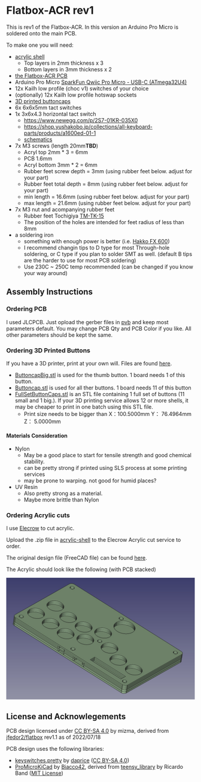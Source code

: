 # Flatbox-ACR rev1

This is rev1 of the Flatbox-ACR. In this version an Arduino Pro Micro is soldered onto the main PCB.

To make one you will need:

* [acrylic shell](acrylic-shell)
    * Top layers in 2mm thickness x 3
    * Bottom layers in 3mm thickness x 2
* [the Flatbox-ACR PCB](pcb)
* Arduino Pro Micro [SparkFun Qwiic Pro Micro - USB-C (ATmega32U4)](https://www.sparkfun.com/products/15795)
* 12x Kailh low profile (choc v1) switches of your choice
* (optionally) 12x Kailh low profile hotswap sockets
* [3D printed buttoncaps](../3d-printed-buttoncaps)
* 6x 6x6x5mm tact switches
* 1x 3x6x4.3 horizontal tact switch
    * https://www.newegg.com/p/2S7-01KR-035X0
    * https://shop.yushakobo.jp/collections/all-keyboard-parts/products/a1600ed-01-1
    * [schematics](images/tactile-switch_3x6x4.3.jpg)
* 7x M3 screws (length 20mm**TBD**)
    * Acryl top 2mm * 3 = 6mm
    * PCB 1.6mm
    * Acryl bottom 3mm * 2 = 6mm
    * Rubber feet screw depth = 3mm (using rubber feet below.  adjust for your part)
    * Rubber feet total depth = 8mm (using rubber feet below.  adjust for your part)
    * min length = 16.6mm (using rubber feet below.  adjust for your part)
    * max length = 21.6mm (using rubber feet below.  adjust for your part)
* 7x M3 nut and acompanying rubber feet
    * Rubber feet Tochigiya [TM-TK-15](https://www.monotaro.com/p/0933/2486/?displayId=5)
    * The position of the holes are intended for feet radius of less than 8mm
* a soldering iron
    * something with enough power is better 
      (i.e. [Hakko FX 600](https://www.hakko.com/japan/products/hakko_fx600_set.html))
    * I recommend changin tips to D type for most Through-hole soldering, or C type if you plan to
      solder SMT as well. (default B tips are the harder to use for most PCB soldering)
    * Use 230C ~ 250C temp recommended (can be changed if you know your way around)

## Assembly Instructions

### Ordering PCB

I used JLCPCB.  Just opload the gerber files in [pvb](pcb) and keep most parameters default.
You may change PCB Qty and PCB Color if you like.  All other parameters should be kept the same.

### Ordering 3D Printed Buttons

If you have a 3D printer, print at your own will.  Files are found [here](../3d-printed-buttoncaps/).

* [ButtoncapBig.stl](../3d-printed-buttoncaps/ButtoncapBig.stl) is used for the thumb button.
  1 board needs 1 of this button.
* [Buttoncap.stl](../3d-printed-buttoncaps/Buttoncap.stl) is used for all ther buttons.
  1 board needs 11 of this button
* [FullSetButtonCaps.stl](../3d-printed-buttoncaps/FullSetButtonCaps.stl) is an STL file containing 1 full
  set of buttons (11 small and 1 big.).  If your 3D printing service allows 12 or more shells, it may be
  cheaper to print in one batch using this STL file.
    * Print size needs to be bigger than X：100.5000mm Y： 76.4964mm Z： 5.0000mm

#### Materials Consideration

* Nylon
    * May be a good place to start for tensile strength and good chemical stability.
    * can be pretty strong if printed using SLS process at some printing services
    * may be prone to warping.  not good for humid places?
* UV Resin
    * Also pretty strong as a material.
    * Maybe more brittle than Nylon

### Ordering Acrylic cuts

I use [Elecrow](https://www.elecrow.com/acrylic-cutting.html) to cut acrylic.

Upload the .zip file in [acrylic-shell](acrylic-shell/) to the Elecrow Acrylic cut service to order.

The original design file (FreeCAD file) can be found [here](extras/acryl-design).

The Acrylic should look like the following (with PCB stacked)

![Flatbox-rev1-Acrylic-Stack](images/Flatbox-rev1-Acrylic-Stack.jpg)

## License and Acknowlegements

PCB design licensed under [CC BY-SA 4.0](https://creativecommons.org/licenses/by-sa/4.0/) by mizma, derived from
[jfedor2/flatbox](https://github.com/jfedor2/flatbox) rev1.1 as of 2022/07/18

PCB design uses the following libraries:

* [keyswitches.pretty](https://github.com/daprice/keyswitches.pretty) by [daprice](https://github.com/daprice) ([CC BY-SA 4.0](https://creativecommons.org/licenses/by-sa/4.0/))
* [ProMicroKiCad](https://github.com/Biacco42/ProMicroKiCad) by [Biacco42](https://github.com/Biacco42), derived from [teensy\_library](https://github.com/XenGi/teensy_library) by Ricardo Band ([MIT License](https://opensource.org/licenses/mit-license.php))
